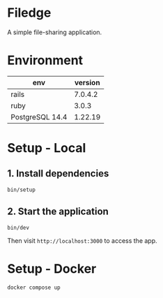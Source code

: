 # Filedge

A simple file-sharing application.

# Environment

| env             | version |
| --------------- | ------- |
| rails           | 7.0.4.2 |
| ruby            | 3.0.3   |
| PostgreSQL 14.4 | 1.22.19 |

# Setup - Local

## 1. Install dependencies

```bash
bin/setup
```

## 2. Start the application

```
bin/dev
```

Then visit `http://localhost:3000` to access the app.

# Setup - Docker

```
docker compose up
```
